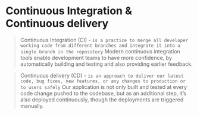 # Continuous Integration & Continuous delivery

> Continuous Integration (CI) - `is a practice to merge all developer working code from different branches and integrate it into a single branch in the repository`
> Modern continuous integration tools enable development teams to have more confidence,
> by automatically building and testing and also providing earlier feedback.


> Continuous delivery (CD) - `is an approach to deliver our latest code, bug fixes, new features, or any changes to production or to users safely`
> Our application is not only built and tested at every code change pushed to the codebase,
> but as an additional step, it’s also deployed continuously,
> though the deployments are triggered manually.
